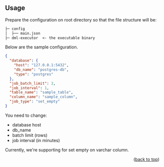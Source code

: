 <a name="readme-top"></a>

## Usage

Prepare the configuration on root directory so that the file structure will be:
```markdown
├─ config
│  ├── main.json
├─ dml-executor  <- the executable binary
```
Below are the sample configuration.
```json
{  
  "database": {  
    "host": "127.0.0.1:5432",  
    "db_name": "postgres-db",  
    "type": "postgres"  
  },  
  "job_batch_limit": 2,
  "job_interval": 1,
  "table_name": "sample_table",
  "column_name": "sample_column",
  "job_type": "set_empty"
}
```

You need to change:
- database host
- db_name
- batch limit (rows)
- job interval (in minutes)

Currently, we're supporting for set empty on varchar column.

<p align="right">(<a href="#readme-top">back to top</a>)</p>  